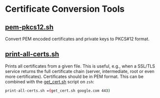 # Certificate Conversion Tools

## [pem-pkcs12.sh](pem-pkcs12.sh)

Convert PEM encoded certificates and private keys to PKCS#12 format.

## [print-all-certs.sh](print-all-certs.sh)

Prints all certificates from a given file. This is useful, e.g., when a SSL/TLS service returns the full certificate chain (server, intermediate, root or even more certificates). Certificates should be in PEM format. This can be combined with the [get_cert.sh](../get_cert.sh) script on `zsh`:

```bash
print-all-certs.sh =(get_cert.sh google.com 443)
```

